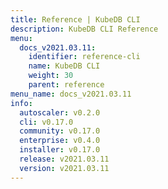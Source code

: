 ```yaml
---
title: Reference | KubeDB CLI
description: KubeDB CLI Reference
menu:
  docs_v2021.03.11:
    identifier: reference-cli
    name: KubeDB CLI
    weight: 30
    parent: reference
menu_name: docs_v2021.03.11
info:
  autoscaler: v0.2.0
  cli: v0.17.0
  community: v0.17.0
  enterprise: v0.4.0
  installer: v0.17.0
  release: v2021.03.11
  version: v2021.03.11
---
```


